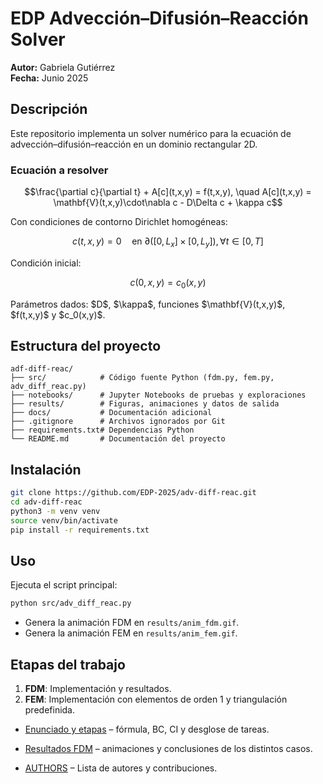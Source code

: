 # EDP Advección–Difusión–Reacción Solver
**Autor:** Gabriela Gutiérrez  
**Fecha:** Junio 2025  

## Descripción

Este repositorio implementa un solver numérico para la ecuación de advección–difusión–reacción en un dominio rectangular 2D.

### Ecuación a resolver

```math
\frac{\partial c}{\partial t} + A[c](t,x,y) = f(t,x,y), \quad
A[c](t,x,y) = \mathbf{V}(t,x,y)\cdot\nabla c - D\Delta c + \kappa c
```

Con condiciones de contorno Dirichlet homogéneas:

```math
c(t,x,y) = 0 \quad \text{en } \partial([0,L_x]\times[0,L_y]), \forall t\in[0,T]
```

Condición inicial:

```math
c(0,x,y) = c_0(x,y)
```

Parámetros dados: \$D\$, \$\kappa\$, funciones \$\mathbf{V}(t,x,y)\$, \$f(t,x,y)\$ y \$c\_0(x,y)\$.

## Estructura del proyecto

```
adf-diff-reac/
├── src/            # Código fuente Python (fdm.py, fem.py, adv_diff_reac.py)
├── notebooks/      # Jupyter Notebooks de pruebas y exploraciones
├── results/        # Figuras, animaciones y datos de salida
├── docs/           # Documentación adicional
├── .gitignore      # Archivos ignorados por Git
├── requirements.txt# Dependencias Python
└── README.md       # Documentación del proyecto
```

## Instalación

```bash
git clone https://github.com/EDP-2025/adv-diff-reac.git
cd adv-diff-reac
python3 -m venv venv
source venv/bin/activate
pip install -r requirements.txt
```

## Uso

Ejecuta el script principal:

```bash
python src/adv_diff_reac.py
```

* Genera la animación FDM en `results/anim_fdm.gif`.
* Genera la animación FEM en `results/anim_fem.gif`.

## Etapas del trabajo

1. **FDM**: Implementación y resultados.
2. **FEM**: Implementación con elementos de orden 1 y triangulación predefinida.

- [Enunciado y etapas](docs/problema.md) – fórmula, BC, CI y desglose de tareas.
- [Resultados FDM](docs/resultados_fdm.md) – animaciones y conclusiones de los distintos casos.



- [AUTHORS](AUTHORS.md) – Lista de autores y contribuciones.

